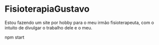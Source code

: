 # FisioterapiaGustavo
Estou fazendo um site por hobby para o meu irmão fisioterapeuta, com o intuito de divulgar o trabalho dele e o meu.

npm start
